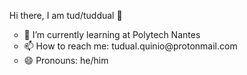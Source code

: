 <p>
<ul>
    Hi there, I am tud/tuddual 👋
    <ul>
        <li>🌱 I’m currently learning at Polytech Nantes </li>
        <li>📫 How to reach me: tudual.quinio@protonmail.com </li>
        <li>😄 Pronouns: he/him</li>
    </ul>
</ul>
</p>
